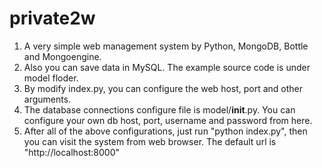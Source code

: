 private2w
=========

1. A very simple web management system by Python, MongoDB, Bottle and Mongoengine.
2. Also you can save data in MySQL. The example source code is under model floder.
3. By modify index.py, you can configure the web host, port and other arguments.
4. The database connections configure file is model/__init__.py. You can configure your own db host, port, username and password from here.
5. After all of the above configurations, just run "python index.py", then you can visit the system from web browser. The default url is "http://localhost:8000"
